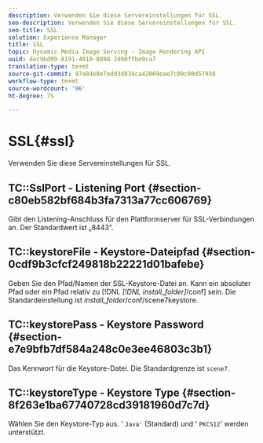 ```yaml
---
description: Verwenden Sie diese Servereinstellungen für SSL.
seo-description: Verwenden Sie diese Servereinstellungen für SSL.
seo-title: SSL
solution: Experience Manager
title: SSL
topic: Dynamic Media Image Serving - Image Rendering API
uuid: dec9bd09-8191-4010-8898-2890ffbe9ca7
translation-type: tm+mt
source-git-commit: 97a84e8e7edd3d834ca42069eae7c09c00d57938
workflow-type: tm+mt
source-wordcount: '96'
ht-degree: 7%

---
```



# SSL{#ssl}

Verwenden Sie diese Servereinstellungen für SSL.

## TC::SslPort - Listening Port {#section-c80eb582bf684b3fa7313a77cc606769}

Gibt den Listening-Anschluss für den Plattformserver für SSL-Verbindungen an. Der Standardwert ist „8443“.

## TC::keystoreFile - Keystore-Dateipfad {#section-0cdf9b3cfcf249818b22221d01bafebe}

Geben Sie den Pfad/Namen der SSL-Keystore-Datei an. Kann ein absoluter Pfad oder ein Pfad relativ zu [!DNL *[!DNL install_folder]*/conf] sein. Die Standardeinstellung ist *install_folder*/conf/scene7keystore.

## TC::keystorePass - Keystore Password {#section-e7e9bfb7df584a248c0e3ee46803c3b1}

Das Kennwort für die Keystore-Datei. Die Standardgrenze ist `scene7`.

## TC::keystoreType - Keystore Type {#section-8f263e1ba67740728cd39181960d7c7d}

Wählen Sie den Keystore-Typ aus. &#39; `Java'` (Standard) und &#39; `PKCS12`&#39; werden unterstützt.

